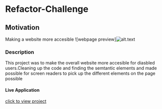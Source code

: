 # Refactor-Challenge
## Motivation
Making a website more accesible
![webpage preview]![alt.text](assets/images/buloko.github.io_Refactor-Challenge_%20(2).png)
### Description
This project was to make the overall website more accesible for diasbled users.Cleaning up the code and finding the semtantic elements and made possible for screen readers to pick up the different elements on the page possible

#### Live Application
[click to view project](https://buloko.github.io/Refactor-Challenge/)
